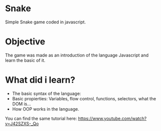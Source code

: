 # Snake
Simple Snake game coded in javascript.

# Objective
The game was made as an introduction of the language Javascript and learn the basic of it.

# What did i learn?
 * The basic syntax of the language:
 * Basic propierties: Variables, flow control, functions, selectors, what the DOM is...
 * How OOP works in the language.
  
You can find the same tutorial here: 
https://www.youtube.com/watch?v=J42SZXS-_Qo
 

 
